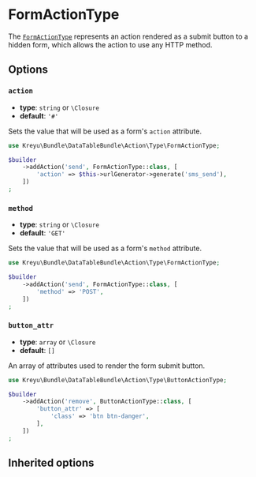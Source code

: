 <script setup>
    import ActionTypeOptions from "./options/action.md";
</script>

# FormActionType

The [`FormActionType`](https://github.com/Kreyu/data-table-bundle/blob/main/src/Action/Type/FormActionType.php) represents an action rendered as a submit button to a hidden form, which allows the action to use any HTTP method. 

## Options

### `action`

- **type**: `string` or `\Closure`
- **default**: `'#'`

Sets the value that will be used as a form's `action` attribute.

```php
use Kreyu\Bundle\DataTableBundle\Action\Type\FormActionType;

$builder
    ->addAction('send', FormActionType::class, [
        'action' => $this->urlGenerator->generate('sms_send'),
    ])
;
```

### `method`

- **type**: `string` or `\Closure`
- **default**: `'GET'`

Sets the value that will be used as a form's `method` attribute.

```php
use Kreyu\Bundle\DataTableBundle\Action\Type\FormActionType;

$builder
    ->addAction('send', FormActionType::class, [
        'method' => 'POST',
    ])
;
```

### `button_attr`

- **type**: `array` or `\Closure`
- **default**: `[]`

An array of attributes used to render the form submit button.

```php
use Kreyu\Bundle\DataTableBundle\Action\Type\ButtonActionType;

$builder
    ->addAction('remove', ButtonActionType::class, [
        'button_attr' => [
            'class' => 'btn btn-danger',
        ],
    ])
;
```

## Inherited options

<ActionTypeOptions/>
